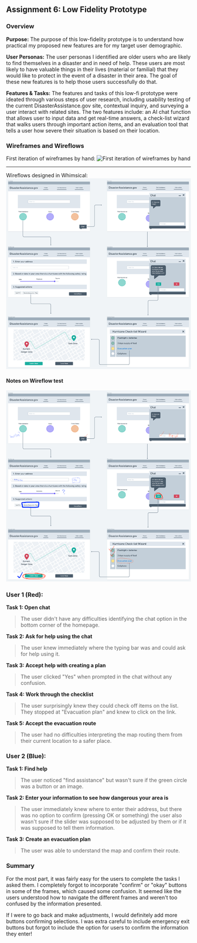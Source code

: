 ## Assignment 6: Low Fidelity Prototype

### Overview

**Purpose:** The purpose of this low-fidelity prototype is to understand how practical my proposed new features are for my target user demographic.

**User Personas:** The user personas I identified are older users who are likely to find themselves in a disaster and in need of help. These users are most likely to have valuable things in their lives (material or familial) that they would like to protect in the event of a disaster in their area. The goal of these new features is to help those users successfully do that.

**Features & Tasks:** The features and tasks of this low-fi prototype were ideated through various steps of user research, including usability testing of the current DisasterAssistance.gov site, contextual inquiry, and surveying a user interact with related sites. The two features include: an AI chat function that allows user to input data and get real-time answers, a check-list wizard that walks users through important action items, and an evaluation tool that tells a user how severe their situation is based on their location.


### Wireframes and Wireflows

First iteration of wireframes by hand:
![First iteration of wireframes by hand](Original_Wireframe.png)

***

Wireflows designed in Whimsical:
![wireflows](Wireflow.png)

#### Notes on Wireflow test

![Wireflow Testing](Wireflow_Testing.png)

### User 1 (Red):
**Task 1: Open chat**
> The user didn't have any difficulties identifying the chat option in the bottom corner of the homepage.

**Task 2: Ask for help using the chat**
> The user knew immediately where the typing bar was and could ask for help using it.

**Task 3: Accept help with creating a plan**
> The user clicked "Yes" when prompted in the chat without any confusion.

**Task 4: Work through the checklist**
> The user surprisingly knew they could check off items on the list. They stopped at "Evacuation plan" and knew to click on the link.

**Task 5: Accept the evacuation route**
> The user had no difficulties interpreting the map routing them from their current location to a safer place.

### User 2 (Blue):
**Task 1: Find help**
> The user noticed "find assistance" but wasn't sure if the green circle was a button or an image.

**Task 2: Enter your information to see how dangerous your area is**
> The user immediately knew where to enter their address, but there was no option to confirm (pressing OK or something) the user also wasn't sure if the slider was supposed to be adjusted by them or if it was supposed to tell them information.

**Task 3: Create an evacuation plan**
> The user was able to understand the map and confirm their route.

### Summary
For the most part, it was fairly easy for the users to complete the tasks I asked them. I completely forgot to incorporate "confirm" or "okay" buttons in some of the frames, which caused some confusion. It seemed like the users understood how to navigate the different frames and weren't too confused by the information presented.

If I were to go back and make adjustments, I would definitely add more buttons confirming selections. I was extra careful to include emergency exit buttons but forgot to include the option for users to confirm the information they enter!
